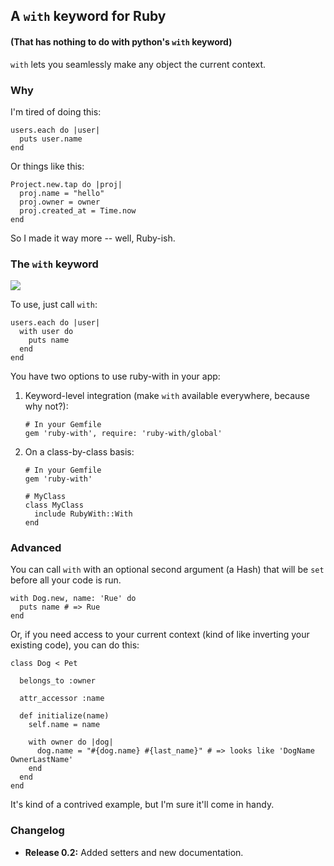 ## A `with` keyword for Ruby
#### (That has nothing to do with python's `with` keyword)

`with` lets you seamlessly make any object the current context.

### Why

I'm tired of doing this:

```
users.each do |user|
  puts user.name
end
```

Or things like this:

```
Project.new.tap do |proj|
  proj.name = "hello"
  proj.owner = owner
  proj.created_at = Time.now
end
```

So I made it way more -- well, Ruby-ish.

### The `with` keyword

![](http://i.imgur.com/5s6S3.png)

To use, just call `with`:

```
users.each do |user|
  with user do
    puts name
  end
end
```

You have two options to use ruby-with in your app:

1. Keyword-level integration (make `with` available everywhere, because why not?):

   ```
   # In your Gemfile
   gem 'ruby-with', require: 'ruby-with/global'
   ```
2. On a class-by-class basis:
   
   ```
   # In your Gemfile
   gem 'ruby-with'
   
   # MyClass
   class MyClass
     include RubyWith::With
   end
   ```
   
### Advanced

You can call `with` with an optional second argument (a Hash) that will be `set` before all your code is run.

```
with Dog.new, name: 'Rue' do
  puts name # => Rue
end
```

Or, if you need access to your current context (kind of like inverting your existing code), you can do this:

```
class Dog < Pet

  belongs_to :owner

  attr_accessor :name
  
  def initialize(name)
    self.name = name
  
	with owner do |dog|
	  dog.name = "#{dog.name} #{last_name}" # => looks like 'DogName OwnerLastName'
	end
  end
end

```

It's kind of a contrived example, but I'm sure it'll come in handy.

### Changelog

* **Release 0.2:** Added setters and new documentation.